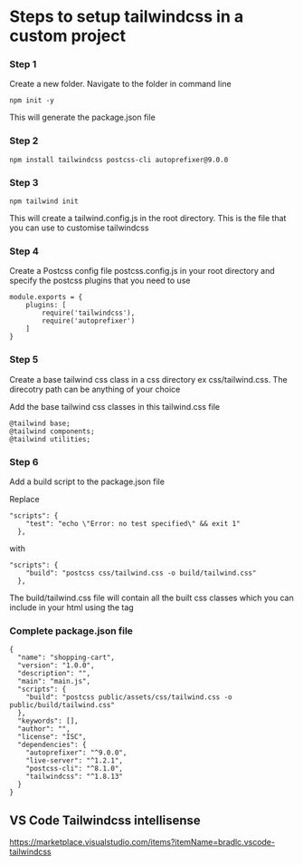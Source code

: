 # Steps to setup tailwindcss in a custom project

### Step 1

Create a new folder. Navigate to the folder in command line

`npm init -y`

This will generate the package.json file

### Step 2

`npm install tailwindcss postcss-cli autoprefixer@9.0.0`

### Step 3

`npm tailwind init`

This will create a tailwind.config.js in the root directory. This is the file that you can use to customise tailwindcss

### Step 4

Create a Postcss config file postcss.config.js in your root directory and specify the postcss plugins that you need to use

```
module.exports = {
	plugins: [
		require('tailwindcss'),
		require('autoprefixer') 
	]
}
```

### Step 5

Create a base tailwind css class in a css directory ex css/tailwind.css. The direcotry path can be anything of your choice

Add the base tailwind css classes in this tailwind.css file

```
@tailwind base;
@tailwind components;
@tailwind utilities;
```

### Step 6

Add a build script to the package.json file

Replace
```
"scripts": {
    "test": "echo \"Error: no test specified\" && exit 1"
  },
```

with

```
"scripts": {
    "build": "postcss css/tailwind.css -o build/tailwind.css"
  },
```

The build/tailwind.css file will contain all the built css classes which you can include in your html using the <link> tag

### Complete package.json file

```
{
  "name": "shopping-cart",
  "version": "1.0.0",
  "description": "",
  "main": "main.js",
  "scripts": {
    "build": "postcss public/assets/css/tailwind.css -o public/build/tailwind.css"
  },
  "keywords": [],
  "author": "",
  "license": "ISC",
  "dependencies": {
    "autoprefixer": "^9.0.0",
    "live-server": "^1.2.1",
    "postcss-cli": "^8.1.0",
    "tailwindcss": "^1.8.13"
  }
}
```

## VS Code Tailwindcss intellisense

https://marketplace.visualstudio.com/items?itemName=bradlc.vscode-tailwindcss
